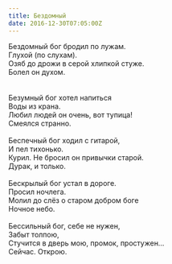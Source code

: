 ```yaml
---
title: Бездомный
date: 2016-12-30T07:05:00Z
---
```


Бездомный бог бродил по лужам.<br />
Глухой (по слухам).<br />
Озяб до дрожи в серой хлипкой стуже.<br />
Болел он духом.<br />
<br />
<a name='more'></a><br />
Безумный бог хотел напиться<br />
Воды из крана.<br />
Любил людей он очень, вот тупица!<br />
Смеялся странно.<br />
<br />
Беспечный бог ходил с гитарой,<br />
И пел тихонько.<br />
Курил. Не бросил он привычки старой.<br />
Дурак, и только.<br />
<br />
Бескрылый бог устал в дороге.<br />
Просил ночлега.<br />
Молил до слёз о старом добром боге<br />
Ночное небо.<br />
<br />
Бессильный бог, себе не нужен,<br />
Забыт толпою,<br />
Стучится в дверь мою, промок, простужен…<br />
Сейчас. Открою.
